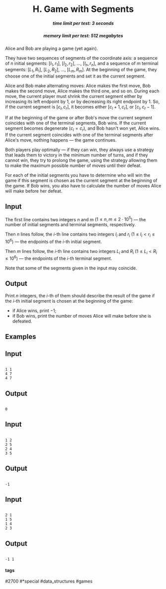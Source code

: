 <h1 style='text-align: center;'> H. Game with Segments</h1>

<h5 style='text-align: center;'>time limit per test: 3 seconds</h5>
<h5 style='text-align: center;'>memory limit per test: 512 megabytes</h5>

Alice and Bob are playing a game (yet again).

They have two sequences of segments of the coordinate axis: a sequence of $n$ initial segments: $[l_1, r_1]$, $[l_2, r_2]$, ..., $[l_n, r_n]$, and a sequence of $m$ terminal segments: $[L_1, R_1]$, $[L_2, R_2]$, ..., $[L_m, R_m]$. At the beginning of the game, they choose one of the initial segments and set it as the current segment.

Alice and Bob make alternating moves: Alice makes the first move, Bob makes the second move, Alice makes the third one, and so on. During each move, the current player must shrink the current segment either by increasing its left endpoint by $1$, or by decreasing its right endpoint by $1$. So, if the current segment is $[c_l, c_r]$, it becomes either $[c_l + 1, c_r]$, or $[c_l, c_r - 1]$.

If at the beginning of the game or after Bob's move the current segment coincides with one of the terminal segments, Bob wins. If the current segment becomes degenerate ($c_l = c_r$), and Bob hasn't won yet, Alice wins. If the current segment coincides with one of the terminal segments after Alice's move, nothing happens — the game continues.

Both players play optimally — if they can win, they always use a strategy that leads them to victory in the minimum number of turns, and if they cannot win, they try to prolong the game, using the strategy allowing them to make the maximum possible number of moves until their defeat.

For each of the initial segments you have to determine who will win the game if this segment is chosen as the current segment at the beginning of the game. If Bob wins, you also have to calculate the number of moves Alice will make before her defeat.

## Input

The first line contains two integers $n$ and $m$ ($1 \le n, m \le 2 \cdot 10^5$) — the number of initial segments and terminal segments, respectively.

Then $n$ lines follow, the $i$-th line contains two integers $l_i$ and $r_i$ ($1 \le l_i < r_i \le 10^6$) — the endpoints of the $i$-th initial segment.

Then $m$ lines follow, the $i$-th line contains two integers $L_i$ and $R_i$ ($1 \le L_i < R_i \le 10^6$) — the endpoints of the $i$-th terminal segment.

Note that some of the segments given in the input may coincide.

## Output

Print $n$ integers, the $i$-th of them should describe the result of the game if the $i$-th initial segment is chosen at the beginning of the game:

* if Alice wins, print $-1$;
* if Bob wins, print the number of moves Alice will make before she is defeated.
## Examples

## Input


```

1 1
4 7
4 7

```
## Output


```

0

```
## Input


```

1 2
2 5
2 4
3 5

```
## Output


```

-1

```
## Input


```

2 1
1 5
1 4
2 3

```
## Output


```

-1 1

```


#### tags 

#2700 #*special #data_structures #games 